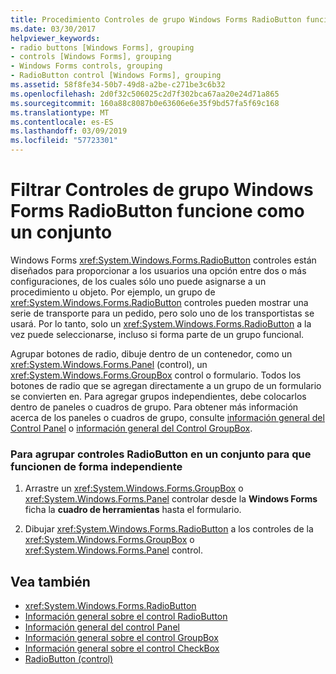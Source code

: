 ```yaml
---
title: Procedimiento Controles de grupo Windows Forms RadioButton funcione como un conjunto
ms.date: 03/30/2017
helpviewer_keywords:
- radio buttons [Windows Forms], grouping
- controls [Windows Forms], grouping
- Windows Forms controls, grouping
- RadioButton control [Windows Forms], grouping
ms.assetid: 58f8fe34-50b7-49d8-a2be-c271be3c6b32
ms.openlocfilehash: 2d0f32c506025c2d7f302bca67aa20e24d71a865
ms.sourcegitcommit: 160a88c8087b0e63606e6e35f9bd57fa5f69c168
ms.translationtype: MT
ms.contentlocale: es-ES
ms.lasthandoff: 03/09/2019
ms.locfileid: "57723301"
---
```

# <a name="how-to-group-windows-forms-radiobutton-controls-to-function-as-a-set"></a>Filtrar Controles de grupo Windows Forms RadioButton funcione como un conjunto
Windows Forms <xref:System.Windows.Forms.RadioButton> controles están diseñados para proporcionar a los usuarios una opción entre dos o más configuraciones, de los cuales sólo uno puede asignarse a un procedimiento u objeto. Por ejemplo, un grupo de <xref:System.Windows.Forms.RadioButton> controles pueden mostrar una serie de transporte para un pedido, pero solo uno de los transportistas se usará. Por lo tanto, solo un <xref:System.Windows.Forms.RadioButton> a la vez puede seleccionarse, incluso si forma parte de un grupo funcional.  
  
 Agrupar botones de radio, dibuje dentro de un contenedor, como un <xref:System.Windows.Forms.Panel> (control), un <xref:System.Windows.Forms.GroupBox> control o formulario. Todos los botones de radio que se agregan directamente a un grupo de un formulario se convierten en. Para agregar grupos independientes, debe colocarlos dentro de paneles o cuadros de grupo. Para obtener más información acerca de los paneles o cuadros de grupo, consulte [información general del Control Panel](panel-control-overview-windows-forms.md) o [información general del Control GroupBox](groupbox-control-overview-windows-forms.md).  
  
### <a name="to-group-radiobutton-controls-as-a-set-to-function-independently-of-other-sets"></a>Para agrupar controles RadioButton en un conjunto para que funcionen de forma independiente  
  
1.  Arrastre un <xref:System.Windows.Forms.GroupBox> o <xref:System.Windows.Forms.Panel> controlar desde la **Windows Forms** ficha la **cuadro de herramientas** hasta el formulario.  
  
2.  Dibujar <xref:System.Windows.Forms.RadioButton> a los controles de la <xref:System.Windows.Forms.GroupBox> o <xref:System.Windows.Forms.Panel> control.  
  
## <a name="see-also"></a>Vea también
- <xref:System.Windows.Forms.RadioButton>
- [Información general sobre el control RadioButton](radiobutton-control-overview-windows-forms.md)
- [Información general del control Panel](panel-control-overview-windows-forms.md)
- [Información general sobre el control GroupBox](groupbox-control-overview-windows-forms.md)
- [Información general sobre el control CheckBox](checkbox-control-overview-windows-forms.md)
- [RadioButton (control)](radiobutton-control-windows-forms.md)

